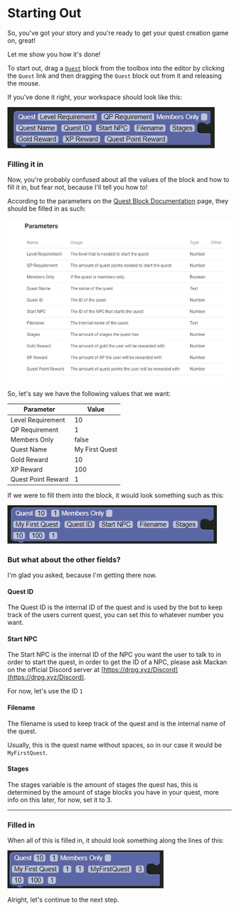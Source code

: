 # Starting Out

So, you've got your story and you're ready to get your quest creation game on, great!

Let me show you how it's done!

To start out, drag a [`Quest`](../../blocks/quest/quest.md) block from the toolbox into the editor by clicking the `Quest` link and then dragging the `Quest` block out from it and releasing the mouse.

If you've done it right, your workspace should look like this:

![Quest Block](./images/quest-block.jpg)

### Filling it in

Now, you're probably confused about all the values of the block and how to fill it in, but fear not, because I'll tell you how to!

According to the parameters on the [Quest Block Documentation](../../blocks/quest/quest.md) page, they should be filled in as such:

![Quest Block Params](./images/quest-block-params.jpg)

So, let's say we have the following values that we want:

| Parameter          | Value          |
|--------------------|----------------|
| Level Requirement  | 10             |
| QP Requirement     | 1              |
| Members Only       | false          |
| Quest Name         | My First Quest |
| Gold Reward        | 10             |
| XP Reward          | 100            |
| Quest Point Reward | 1              |

If we were to fill them into the block, it would look something such as this:

![Quest Block Filled 1](./images/quest-block-filled-1.jpg)

### But what about the other fields?

I'm glad you asked, because I'm getting there now.

#### Quest ID

The Quest ID is the internal ID of the quest and is used by the bot to keep track of the users current quest, you can set this to whatever number you want.

#### Start NPC

The Start NPC is the internal ID of the NPC you want the user to talk to in order to start the quest, in order to get the ID of a NPC, please ask Mackan on the official Discord server at [https://drpg.xyz/Discord](https://drpg.xyz/Discord).

For now, let's use the ID `1`

#### Filename

The filename is used to keep track of the quest and is the internal name of the quest.

Usually, this is the quest name without spaces, so in our case it would be `MyFirstQuest`.

#### Stages

The stages variable is the amount of stages the quest has, this is determined by the amount of stage blocks you have in your quest, more info on this later, for now, set it to 3.

___

### Filled in

When all of this is filled in, it should look something along the lines of this:

![Quest Block Filled 2](./images/quest-block-filled-2.jpg)

Alright, let's continue to the next step.